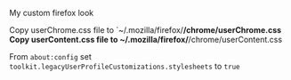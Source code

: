 My custom firefox look

Copy userChrome.css file to `~/.mozilla/firefox/**/chrome/userChrome.css
Copy userContent.css file to ~/.mozilla/firefox/**/chrome/userContent.css

From `about:config` set `toolkit.legacyUserProfileCustomizations.stylesheets` to `true`

